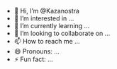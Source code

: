- 👋 Hi, I’m @Kazanostra
- 👀 I’m interested in ...
- 🌱 I’m currently learning ...
- 💞️ I’m looking to collaborate on ...
- 📫 How to reach me ...
- 😄 Pronouns: ...
- ⚡ Fun fact: ...

<!---
Kazanostra/Kazanostra is a ✨ special ✨ repository because its `README.md` (this file) appears on your GitHub profile.
You can click the Preview link to take a look at your changes.
--->
